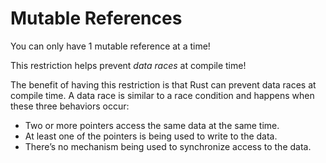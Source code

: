 # Mutable References

You can only have 1 mutable reference at a time!

This restriction helps prevent _data races_ at compile time!

The benefit of having this restriction is that Rust can prevent data races at
compile time. A data race is similar to a race condition and happens when these
three behaviors occur:

- Two or more pointers access the same data at the same time.
- At least one of the pointers is being used to write to the data.
- There’s no mechanism being used to synchronize access to the data.
